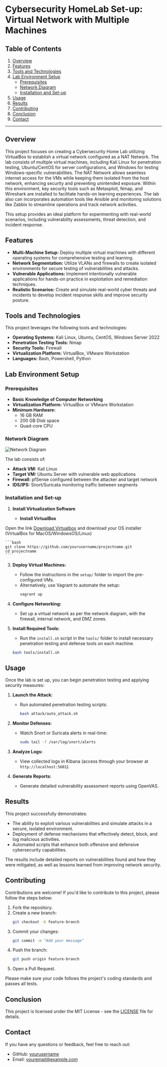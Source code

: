 # Cybersecurity HomeLab Set-up: Virtual Network with Multiple Machines

## Table of Contents
1. [Overview](#overview)
2. [Features](#features)
3. [Tools and Technologies](#tools-and-technologies)
4. [Lab Environment Setup](#lab-environment-setup)
    - [Prerequisites](#prerequisites)
    - [Network Diagram](#network-diagram)
    - [Installation and Set-up](#installation-and-set-up)
6. [Usage](#usage)
6. [Results](#results)
7. [Contributing](#contributing)
8. [Conclusion](#conclusion)
9. [Contact](#contact)

---

## Overview

This project focuses on creating a Cybersecurity Home Lab utilizing VirtualBox to establish a virtual network configured as a NAT Network. The lab consists of multiple virtual machines, including Kali Linux for penetration testing, Ubuntu/CentOS for server configurations, and Windows for testing Windows-specific vulnerabilities. The NAT Network allows seamless internet access for the VMs while keeping them isolated from the host network, enhancing security and preventing unintended exposure. Within this environment, key security tools such as Metasploit, Nmap, and Wireshark are installed to facilitate hands-on learning experiences. The lab also can incorporates automation tools like Ansible and monitoring solutions like Zabbix to streamline operations and track network activities. 

  This setup provides an ideal platform for experimenting with real-world scenarios, including vulnerability assessments, threat detection, and incident response.



## Features

- **Multi-Machine Setup:** Deploy multiple virtual machines with different operating systems for comprehensive testing and learning.
- **Network Segmentation:** Utilize VLANs and firewalls to create isolated environments for secure testing of vulnerabilities and attacks.
- **Vulnerable Applications:** Implement intentionally vulnerable applications for hands-on practice in exploitation and remediation techniques.
- **Realistic Scenarios:** Create and simulate real-world cyber threats and incidents to develop incident response skills and improve security posture.


## Tools and Technologies

This project leverages the following tools and technologies:

- **Operating Systems:** Kali Linux, Ubuntu, CentOS, Windows Server 2022
- **Penetration Testing Tools:** Nmap
- **Security Tools:** Firewall
- **Virtualization Platform:** VirtualBox, VMware Workstation
- **Languages:** Bash, Powershell, Python

## Lab Environment Setup

### Prerequisites

- **Basic Knowledge of Computer Networking**
- **Virtualization Platform:** VirtualBox or VMware Workstation
- **Minimum Hardware:**
  - 16 GB RAM
  - 200 GB Disk space
  - Quad-core CPU

### Network Diagram

![Network Diagram](path/to/your/network-diagram.png)

The lab consists of:

- **Attack VM:** Kali Linux
- **Target VM:** Ubuntu Server with vulnerable web applications
- **Firewall:** pfSense configured between the attacker and target network
- **IDS/IPS:** Snort/Suricata monitoring traffic between segments

### Installation and Set-up

1. **Install Virtualization Software**
   
   - **Install VirtualBox**

Open the link [Download Virtualbox](https://www.virtualbox.org/wiki/Downloads) and download your OS installer (VirtualBox for MacOS/WindowsOS/Linux)




    ```bash
    git clone https://github.com/yourusername/projectname.git
    cd projectname
    ```

3. **Deploy Virtual Machines:**
    - Follow the instructions in the `setup/` folder to import the pre-configured VMs.
    - Alternatively, use Vagrant to automate the setup:
      ```bash
      vagrant up
      ```

4. **Configure Networking:**
    - Set up a virtual network as per the network diagram, with the firewall, internal network, and DMZ zones.

5. **Install Required Tools:**
    - Run the `install.sh` script in the `tools/` folder to install necessary penetration testing and defense tools on each machine.

    ```bash
    bash tools/install.sh
    ```

## Usage

Once the lab is set up, you can begin penetration testing and applying security measures:

1. **Launch the Attack:**
    - Run automated penetration testing scripts:
      ```bash
      bash attack/auto_attack.sh
      ```

2. **Monitor Defenses:**
    - Watch Snort or Suricata alerts in real-time:
      ```bash
      sudo tail -f /var/log/snort/alerts
      ```

3. **Analyze Logs:**
    - View collected logs in Kibana (access through your browser at `http://localhost:5601`).

4. **Generate Reports:**
    - Generate detailed vulnerability assessment reports using OpenVAS.

## Results

This project successfully demonstrates:

- The ability to exploit various vulnerabilities and simulate attacks in a secure, isolated environment.
- Deployment of defense mechanisms that effectively detect, block, and log malicious activities.
- Automated scripts that enhance both offensive and defensive cybersecurity capabilities.

The results include detailed reports on vulnerabilities found and how they were mitigated, as well as lessons learned from improving network security.

## Contributing

Contributions are welcome! If you'd like to contribute to this project, please follow the steps below:

1. Fork the repository.
2. Create a new branch:
    ```bash
    git checkout -b feature-branch
    ```
3. Commit your changes:
    ```bash
    git commit -m "Add your message"
    ```
4. Push the branch:
    ```bash
    git push origin feature-branch
    ```
5. Open a Pull Request.

Please make sure your code follows the project's coding standards and passes all tests.

## Conclusion

This project is licensed under the MIT License - see the [LICENSE](LICENSE) file for details.

## Contact

If you have any questions or feedback, feel free to reach out:

- GitHub: [yourusername](https://github.com/yourusername)
- Email: youremail@example.com

